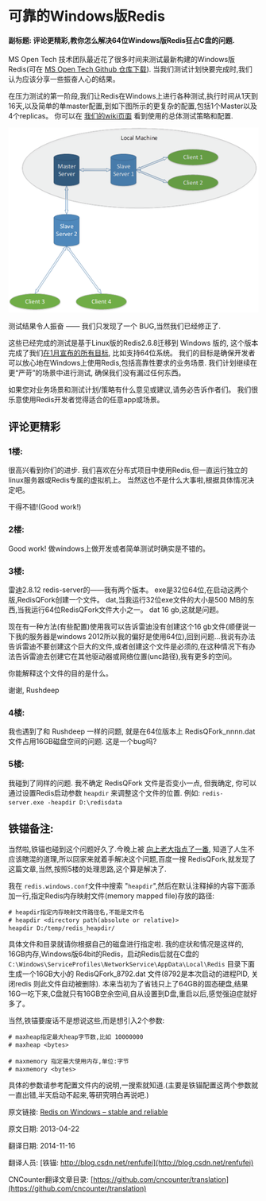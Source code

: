 可靠的Windows版Redis
==

#### 副标题: 评论更精彩,教你怎么解决64位Windows版Redis狂占C盘的问题. ####


MS Open Tech 技术团队最近花了很多时间来测试最新构建的Windows版Redis(可在 [MS Open Tech Github 仓库下载](https://github.com/MSOpenTech/redis)). 当我们测试计划快要完成时,我们认为应该分享一些振奋人心的结果。

在压力测试的第一阶段,我们让Redis在Windows上进行各种测试,执行时间从1天到16天,以及简单的单master配置,到如下图所示的更复杂的配置,包括1个Master以及4个replicas。 你可以在 [我们的wiki页面](https://github.com/MSOpenTech/redis/wiki/REDIS-Stress-Test-Report-%E2%80%93-Phase-I) 看到使用的总体测试策略和配置.


![](RedisTesting.png)


测试结果令人振奋 —— 我们只发现了一个 BUG,当然我们已经修正了.

这些已经完成的测试是基于Linux版的Redis2.6.8迁移到 Windows 版的, 这个版本完成了我们[在1月宣布的所有目标](http://msopentech.com/blog/2013/01/15/one-step-closer-to-full-support-for-redis-on-windows-ms-open-tech-releases-64-bit-and-azure-installer), 比如支持64位系统。 我们的目标是确保开发者可以放心地在Windows上使用Redis,包括高靠性要求的业务场景. 我们计划继续在更“严苛”的场景中进行测试, 确保我们没有漏过任何东西。

如果您对业务场景和测试计划/策略有什么意见或建议,请务必告诉作者们。 我们很乐意使用Redis开发者觉得适合的任意app或场景。



## 评论更精彩 ##

### 1楼: ###

很高兴看到你们的进步. 我们喜欢在分布式项目中使用Redis,但一直运行独立的linux服务器或Redis专属的虚拟机上。 当然这也不是什么大事啦,根据具体情况决定吧。

干得不错!(Good work!)


### 2楼: ###

Good work! 做windows上做开发或者简单测试时确实是不错的。

### 3楼: ###

雷迪2.8.12 redis-server的——我有两个版本。 exe是32位64位,在启动这两个版,RedisQFork创建一个文件。 dat,当我运行32位exe文件的大小是500 MB的东西,当我运行64位RedisQFork文件大小之一。 dat 16 gb,这就是问题。

现在有一种方法(有些配置)使用我可以告诉雷迪没有创建这个16 gb文件(顺便说一下我的服务器是windows 2012所以我的偏好是使用64位),回到问题…我说有办法告诉雷迪不要创建这个巨大的文件,或者创建这个文件是必须的,在这种情况下有办法告诉雷迪去创建它在其他驱动器或网络位置(unc路径),我有更多的空间。

你能解释这个文件的目的是什么。

谢谢, 
Rushdeep

### 4楼: ###

我也遇到了和 Rushdeep 一样的问题, 就是在64位版本上 RedisQFork_nnnn.dat 文件占用16GB磁盘空间的问题. 
这是一个bug吗?



### 5楼: ###

我碰到了同样的问题. 我不确定 RedisQFork 文件是否变小一点, 但我确定, 你可以通过设置Redis启动参数 `heapdir` 来调整这个文件的位置. 例如: `redis-server.exe -heapdir D:\redisdata`


## 铁锚备注: ##
当然啦,铁锚也碰到这个问题好久了.今晚上被 [向上老大指点了一番](http://www.eeqee.com/jforum/forums/list.page), 知道了人生不应该瞎混的道理,所以回家来就着手解决这个问题,百度一搜 RedisQFork,就发现了这篇文章,当然,按照5楼的处理思路,这个算是解决了. 

我在 `redis.windows.conf`文件中搜索 "`heapdir`",然后在默认注释掉的内容下面添加一行,指定Redis内存映射文件(memory mapped file)存放的路径: 

	# heapdir指定内存映射文件路径名,不能是文件名
	# heapdir <directory path(absolute or relative)>
	heapdir D:/temp/redis_heapdir/

具体文件和目录就请你根据自己的磁盘进行指定啦. 我的症状和情况是这样的, 16GB内存,Windows版64bit的Redis，启动Redis后就在C盘的 `C:\Windows\ServiceProfiles\NetworkService\AppData\Local\Redis` 目录下面生成一个16GB大小的 RedisQFork_8792.dat 文件(8792是本次启动的进程PID, 关闭redis 则此文件自动被删除). 本来当初为了省钱只上了64GB的固态硬盘,结果16G一吃下来,C盘就只有16GB空余空间,自从设置到D盘,重启以后,感觉强迫症就好多了。

当然,铁锚要废话不是想说这些,而是想引入2个参数:
	
	# maxheap指定最大heap字节数,比如 10000000
	# maxheap <bytes>
	
	# maxmemory 指定最大使用内存,单位:字节
	# maxmemory <bytes>

具体的参数请参考配置文件内的说明,一搜索就知道.(主要是铁锚配置这两个参数就一直出错,半天启动不起来,等研究明白再说吧.)



原文链接: [Redis on Windows – stable and reliable](http://msopentech.com/blog/2013/04/22/redis-on-windows-stable-and-reliable/)

原文日期: 2013-04-22

翻译日期: 2014-11-16

翻译人员: [铁锚: http://blog.csdn.net/renfufei](http://blog.csdn.net/renfufei)

CNCounter翻译文章目录: [https://github.com/cncounter/translation](https://github.com/cncounter/translation)
